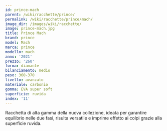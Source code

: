 ```yaml
---
id: prince-mach
parent: /wiki/racchette/prince/
permalink: /wiki/racchette/prince/mach/
image_dir: /images/wiki/racchette/
image: prince-mach.jpg
title: Prince Mach
brand: prince
model: Mach
marca: prince
modello: mach
anno: '2021'
prezzo: '260'
forma: diamante
bilanciamento: medio
peso: 360-370
livello: avanzato
materiale: carbonio
gomma: EVA super soft
superficie: ruvida
index: '11'
---
```

Racchetta di alta gamma della nuova collezione, ideata per garantire equilibrio nelle due fasi, risulta versatile e imprime effetto ai colpi grazie alla superficie ruvida.